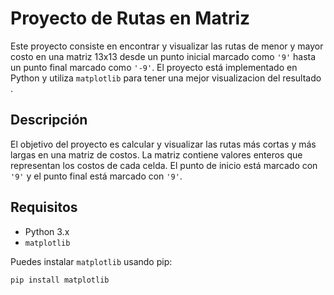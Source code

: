 # Proyecto de Rutas en Matriz

Este proyecto consiste en encontrar y visualizar las rutas de menor y mayor costo en una matriz  13x13 desde un punto inicial marcado como `'9'` hasta un punto final marcado como `'-9'`. El proyecto está implementado en Python y utiliza `matplotlib` para tener una mejor visualizacion del resultado .

## Descripción

El objetivo del proyecto es calcular y visualizar las rutas más cortas y más largas en una matriz de costos. La matriz contiene valores enteros que representan los costos de cada celda. El punto de inicio está marcado con `'9'` y el punto final está marcado con `'9'`.

## Requisitos

- Python 3.x
- `matplotlib`

Puedes instalar `matplotlib` usando pip:

```bash
pip install matplotlib
